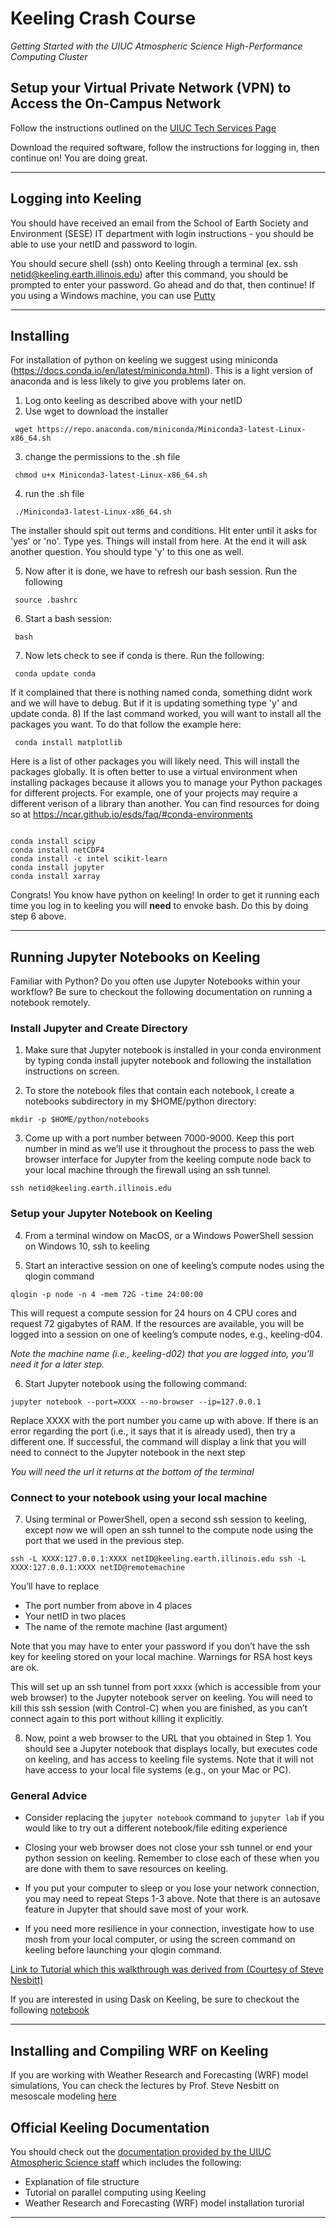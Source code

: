 # Keeling Crash Course
*Getting Started with the UIUC Atmospheric Science High-Performance Computing Cluster*


## Setup your Virtual Private Network (VPN) to Access the On-Campus Network
Follow the instructions outlined on the [UIUC Tech Services Page](https://techservices.illinois.edu/services/virtual-private-networking-vpn/download-and-set-up-the-vpn-client)

Download the required software, follow the instructions for logging in, then continue on! You are doing great.

---

## Logging into Keeling
You should have received an email from the School of Earth Society and Environment (SESE)
IT department with login instructions - you should be able to use your netID and password
to login.

You should secure shell (ssh) onto Keeling through a terminal (ex. ssh netid@keeling.earth.illinois.edu)
after this command, you should be prompted to enter your password. Go ahead and do that, then
continue! If you using a Windows machine, you can use [Putty](https://www.putty.org/)

---

## Installing
For installation of python on keeling we suggest using miniconda (https://docs.conda.io/en/latest/miniconda.html). This is a light version of anaconda and is less likely to give you problems later on.

1) Log onto keeling as described above with your netID
2) Use wget to download the installer
<pre><code> wget https://repo.anaconda.com/miniconda/Miniconda3-latest-Linux-x86_64.sh </code></pre>
3) change the permissions to the .sh file
<pre><code> chmod u+x Miniconda3-latest-Linux-x86_64.sh </code></pre>
4) run the .sh file
<pre><code> ./Miniconda3-latest-Linux-x86_64.sh </code></pre>

The installer should spit out terms and conditions. Hit enter until it asks for 'yes' or 'no'. Type yes. Things will install from here. At the end it will ask another question. You should type 'y' to this one as well.

5) Now after it is done, we have to refresh our bash session. Run the following
<pre><code> source .bashrc </code></pre>
6) Start a bash session:
<pre><code> bash </code></pre>
7) Now lets check to see if conda is there. Run the following:
<pre><code> conda update conda </pre></code>

If it complained that there is nothing named conda, something didnt work and we will have to debug. But if it is updating something type 'y' and update conda.
8) If the last command worked, you will want to install all the packages you want. To do that follow the example here:
<pre><code> conda install matplotlib </pre></code>

Here is a list of other packages you will likely need. This will install the packages globally. It is often better to use a virtual environment when installing packages because it allows you to manage your Python packages for different projects. For example, one of your projects may require a different verison of a library than another. You can find resources for doing so at https://ncar.github.io/esds/faq/#conda-environments 

<pre><code>
conda install scipy
conda install netCDF4
conda install -c intel scikit-learn
conda install jupyter
conda install xarray
</pre></code>

Congrats! You know have python on keeling! In order to get it running each time you log in to keeling you will **need** to envoke bash. Do this by doing step 6 above.

---

## Running Jupyter Notebooks on Keeling
Familiar with Python? Do you often use Jupyter Notebooks within your workflow?
Be sure to checkout the following documentation on running a notebook remotely.


### Install Jupyter and Create Directory

1) Make sure that Jupyter notebook is installed in your conda environment by typing conda install jupyter notebook and following the installation instructions on screen.

2) To store the notebook files that contain each notebook, I create a notebooks subdirectory in my $HOME/python directory:
```
mkdir -p $HOME/python/notebooks
```

3) Come up with a port number between 7000-9000.  Keep this port number in mind as we’ll use it throughout the process to pass the web browser interface for Jupyter from the keeling compute node back to your local machine through the firewall using an ssh tunnel.
```
ssh netid@keeling.earth.illinois.edu
```

### Setup your Jupyter Notebook on Keeling

4) From a terminal window on MacOS, or a Windows PowerShell session on Windows 10, ssh to keeling

5) Start an interactive session on one of keeling’s compute nodes using the qlogin command
```
qlogin -p node -n 4 -mem 72G -time 24:00:00
```

This will request a compute session for 24 hours on 4 CPU cores and request 72 gigabytes of RAM.  If the resources are available, you will be logged into a session on one of keeling’s compute nodes, e.g., keeling-d04.

*Note the machine name (i.e., keeling-d02) that you are logged into, you’ll need it for a later step.*

6) Start Jupyter notebook using the following command:
```
jupyter notebook --port=XXXX --no-browser --ip=127.0.0.1
```

Replace XXXX with the port number you came up with above.  If there is an error regarding the port (i.e., it says that it is already used), then try a different one.  If successful, the command will display a link that you will need to connect to the Jupyter notebook in the next step

*You will need the url it returns at the bottom of the terminal*

### Connect to your notebook using your local machine

7) Using terminal or PowerShell, open a second ssh session to keeling, except now we will open an ssh tunnel to the compute node using the port that we used in the previous step.
```
ssh -L XXXX:127.0.0.1:XXXX netID@keeling.earth.illinois.edu ssh -L XXXX:127.0.0.1:XXXX netID@remotemachine
```

You’ll have to replace
  * The port number from above in 4 places
  * Your netID in two places
  * The name of the remote machine (last argument)

Note that you may have to enter your password if you don’t have the ssh key for keeling stored on your local machine.  Warnings for RSA host keys are ok.

This will set up an ssh tunnel from port xxxx (which is accessible from your web browser) to the Jupyter notebook server on keeling.  You will need to kill this ssh session (with Control-C) when you are finished, as you can’t connect again to this port without killing it explicitly.

8) Now, point a web browser to the URL that you obtained in Step 1.  You should see a Jupyter notebook that displays locally, but executes code on keeling, and has access to keeling file systems.  Note that it will not have access to your local file systems (e.g., on your Mac or PC).

### General Advice

- Consider replacing the ```jupyter notebook``` command to ```jupyter lab``` if you would like to try out a different notebook/file editing experience

- Closing your web browser does not close your ssh tunnel or end your python session on keeling.  Remember to close each of these when you are done with them to save resources on keeling.

- If you put your computer to sleep or you lose your network connection, you may need to repeat Steps 1-3 above.  Note that there is an autosave feature in Jupyter that should save most of your work.

- If you need more resilience in your connection, investigate how to use mosh from your local computer, or using the screen command on keeling before launching your qlogin command.


[Link to Tutorial which this walkthrough was derived from (Courtesy of Steve Nesbitt)](https://snesbitt.web.illinois.edu/wp/resources/using-jupyter-notebook-on-keeling/)

If you are interested in using Dask on Keeling, be sure to checkout the following [notebook](https://github.com/swnesbitt/dask-keeling/blob/master/using%20dask-distributed%20on%20keeling.ipynb)

---

## Installing and Compiling WRF on Keeling
If you are working with Weather Research and Forecasting (WRF) model simulations, You can check the lectures by Prof. Steve Nesbitt on mesoscale modeling [here](https://publish.illinois.edu/mesomodel/)

## Official Keeling Documentation
You should check out the [documentation provided by the UIUC Atmospheric Science staff](https://wiki.illinois.edu/wiki/pages/viewpage.action?spaceKey=manabecluster&title=keeling+Home) which includes the following:
- Explanation of file structure
- Tutorial on parallel computing using Keeling
- Weather Research and Forecasting (WRF) model installation turorial

---

